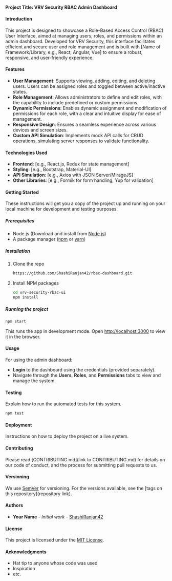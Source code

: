 
#### Project Title: VRV Security RBAC Admin Dashboard

#### Introduction
This project is designed to showcase a Role-Based Access Control (RBAC) User Interface, aimed at managing users, roles, and permissions within an admin dashboard. Developed for VRV Security, this interface facilitates efficient and secure user and role management and is built with [Name of Framework/Library, e.g., React, Angular, Vue] to ensure a robust, responsive, and user-friendly experience.

#### Features
- **User Management**: Supports viewing, adding, editing, and deleting users. Users can be assigned roles and toggled between active/inactive states.
- **Role Management**: Allows administrators to define and edit roles, with the capability to include predefined or custom permissions.
- **Dynamic Permissions**: Enables dynamic assignment and modification of permissions for each role, with a clear and intuitive display for ease of management.
- **Responsive Design**: Ensures a seamless experience across various devices and screen sizes.
- **Custom API Simulation**: Implements mock API calls for CRUD operations, simulating server responses to validate functionality.

#### Technologies Used
- **Frontend**: [e.g., React.js, Redux for state management]
- **Styling**: [e.g., Bootstrap, Material-UI]
- **API Simulation**: [e.g., Axios with JSON Server/MirageJS]
- **Other Libraries**: [e.g., Formik for form handling, Yup for validation]

#### Getting Started
These instructions will get you a copy of the project up and running on your local machine for development and testing purposes.

##### Prerequisites
- Node.js (Download and install from [Node.js](https://nodejs.org/))
- A package manager ([npm](https://npmjs.com/) or [yarn](https://yarnpkg.com/))

##### Installation
1. Clone the repo
   ```sh
   https://github.com/ShashiRanjan42/rbac-dashboard.git
   ```
2. Install NPM packages
   ```sh
   cd vrv-security-rbac-ui
   npm install
   ```

##### Running the project
```sh
npm start
```
This runs the app in development mode. Open [http://localhost:3000](http://localhost:3000) to view it in the browser.

#### Usage
For using the admin dashboard:
- **Login** to the dashboard using the credentials (provided separately).
- Navigate through the **Users**, **Roles**, and **Permissions** tabs to view and manage the system.

#### Testing
Explain how to run the automated tests for this system.

```sh
npm test
```

#### Deployment
Instructions on how to deploy the project on a live system.

#### Contributing
Please read [CONTRIBUTING.md](link to CONTRIBUTING.md) for details on our code of conduct, and the process for submitting pull requests to us.

#### Versioning
We use [SemVer](http://semver.org/) for versioning. For the versions available, see the [tags on this repository](repository link).

#### Authors
- **Your Name** - *Initial work* - [ShashiRanjan42](https://github.com/ShashiRanjan42)

#### License
This project is licensed under the [MIT License](LICENSE.md).

#### Acknowledgments
- Hat tip to anyone whose code was used
- Inspiration
- etc.

